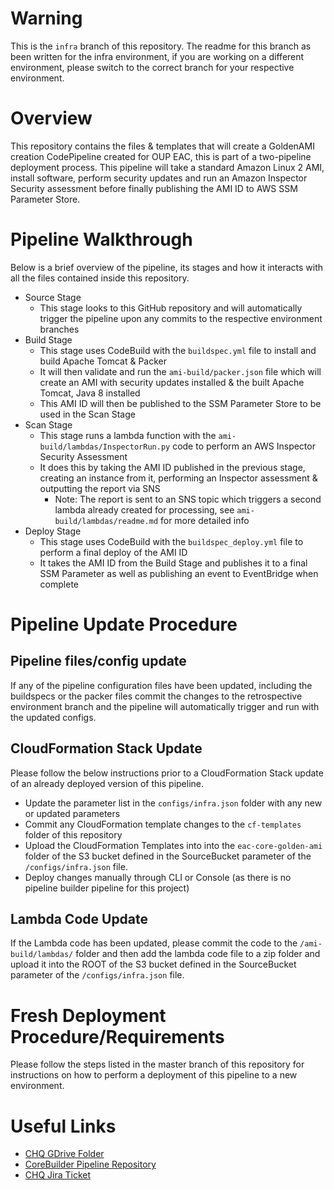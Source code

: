 # Warning
This is the `infra` branch of this repository. The readme for this branch as been written for the infra environment, if you are working on a different environment, please switch to the correct branch for your respective environment.

# Overview
This repository contains the files & templates that will create a GoldenAMI creation CodePipeline created for OUP EAC, this is part of a two-pipeline deployment process. This pipeline will take a standard Amazon Linux 2 AMI, install software, perform security updates and run an Amazon Inspector Security assessment before finally publishing the AMI ID to AWS SSM Parameter Store.

# Pipeline Walkthrough
Below is a brief overview of the pipeline, its stages and how it interacts with all the files contained inside this repository.

- Source Stage
    - This stage looks to this GitHub repository and will automatically trigger the pipeline upon any commits to the respective environment branches
- Build Stage
    - This stage uses CodeBuild with the `buildspec.yml` file to install and build Apache Tomcat & Packer
    - It will then validate and run the `ami-build/packer.json` file which will create an AMI with security updates installed & the built Apache Tomcat, Java 8 installed
    - This AMI ID will then be published to the SSM Parameter Store to be used in the Scan Stage
- Scan Stage
    - This stage runs a lambda function with the `ami-build/lambdas/InspectorRun.py` code to perform an AWS Inspector Security Assessment
    - It does this by taking the AMI ID published in the previous stage, creating an instance from it, performing an Inspector assessment & outputting the report via SNS
        - Note: The report is sent to an SNS topic which triggers a second lambda already created for processing, see `ami-build/lambdas/readme.md` for more detailed info
- Deploy Stage
    - This stage uses CodeBuild with the `buildspec_deploy.yml` file to perform a final deploy of the AMI ID
    - It takes the AMI ID from the Build Stage and publishes it to a final SSM Parameter as well as publishing an event to EventBridge when complete



# Pipeline Update Procedure

## Pipeline files/config update
If any of the pipeline configuration files have been updated, including the buildspecs or the packer files commit the changes to the retrospective environment branch and the pipeline will automatically trigger and run with the updated configs.

## CloudFormation Stack Update
Please follow the below instructions prior to a CloudFormation Stack update of an already deployed version of this pipeline.

- Update the parameter list in the `configs/infra.json` folder with any new or updated parameters
- Commit any CloudFormation template changes to the `cf-templates` folder of this repository
- Upload the CloudFormation Templates into into the `eac-core-golden-ami` folder of the S3 bucket defined in the SourceBucket parameter of the `/configs/infra.json` file.
- Deploy changes manually through CLI or Console (as there is no pipeline builder pipeline for this project)

## Lambda Code Update
If the Lambda code has been updated, please commit the code to the `/ami-build/lambdas/` folder and then add the lambda code file to a zip folder and upload it into the ROOT of the S3 bucket defined in the SourceBucket parameter of the `/configs/infra.json` file.

# Fresh Deployment Procedure/Requirements
Please follow the steps listed in the master branch of this repository for instructions on how to perform a deployment of this pipeline to a new environment.

# Useful Links
- [CHQ GDrive Folder](https://drive.google.com/drive/folders/1ZFyiNBvl1q3CWFzWcuzOgRQRKIH3K3ue)
- [CoreBuilder Pipeline Repository](https://github.com/OUP/eac-core-pipeline/tree/infra)
- [CHQ Jira Ticket](https://cirrushq.atlassian.net/browse/OUPEAC-5043)